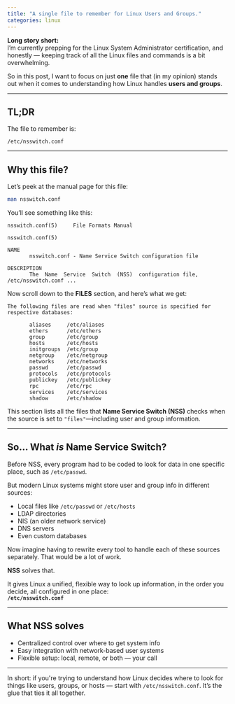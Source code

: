```yaml
---
title: "A single file to remember for Linux Users and Groups."
categories: linux
---
```


**Long story short:**  
I’m currently prepping for the Linux System Administrator certification, and honestly — keeping track of all the Linux files and commands is a bit overwhelming.

So in this post, I want to focus on just **one** file that (in my opinion) stands out when it comes to understanding how Linux handles **users and groups**.

---

## TL;DR

The file to remember is:

```text
/etc/nsswitch.conf
```

---

## Why this file?

Let’s peek at the manual page for this file:

```bash
man nsswitch.conf
```

You’ll see something like this:

```
nsswitch.conf(5)     File Formats Manual

nsswitch.conf(5)

NAME
       nsswitch.conf - Name Service Switch configuration file

DESCRIPTION
       The  Name  Service  Switch  (NSS)  configuration file, /etc/nsswitch.conf ...
```

Now scroll down to the **FILES** section, and here’s what we get:

```
The following files are read when "files" source is specified for respective databases:

       aliases     /etc/aliases
       ethers      /etc/ethers
       group       /etc/group
       hosts       /etc/hosts
       initgroups  /etc/group
       netgroup    /etc/netgroup
       networks    /etc/networks
       passwd      /etc/passwd
       protocols   /etc/protocols
       publickey   /etc/publickey
       rpc         /etc/rpc
       services    /etc/services
       shadow      /etc/shadow
```

This section lists all the files that **Name Service Switch (NSS)** checks when the source is set to `"files"`—including user and group information.

---

## So... What *is* Name Service Switch?

Before NSS, every program had to be coded to look for data in one specific place, such as `/etc/passwd`.

But modern Linux systems might store user and group info in different sources:

- Local files like `/etc/passwd` or `/etc/hosts`
- LDAP directories
- NIS (an older network service)
- DNS servers
- Even custom databases

Now imagine having to rewrite every tool to handle each of these sources separately. That would be a lot of work.

**NSS** solves that.

It gives Linux a unified, flexible way to look up information, in the order you decide, all configured in one place:  
**`/etc/nsswitch.conf`**

---

## What NSS solves

- Centralized control over where to get system info
- Easy integration with network-based user systems
- Flexible setup: local, remote, or both — your call

---

In short: if you're trying to understand how Linux decides where to look for things like users, groups, or hosts — start with `/etc/nsswitch.conf`. It’s the glue that ties it all together.

